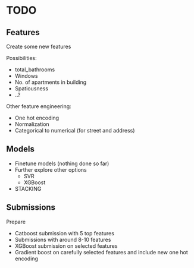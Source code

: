 # TODO



## Features
Create some new features

Possibilities:
* total_bathrooms
* Windows
* No. of apartments in building
* Spatiousness
* ..?

Other feature engineering: 
* One hot encoding
* Normalization
* Categorical to numerical (for street and address)


## Models
* Finetune models (nothing done so far)
* Further explore other options
    * SVR
    * XGBoost
* STACKING

## Submissions

Prepare
* Catboost submission with 5 top features
* Submissions with around 8-10 features
* XGBoost submission on selected features
* Gradient boost on carefully selected features and include new one hot encoding